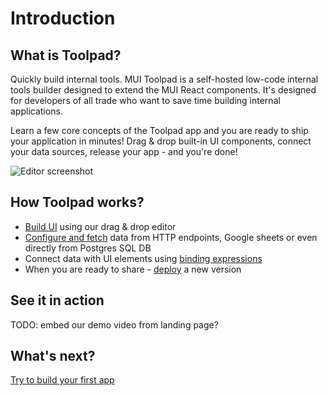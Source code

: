 # Introduction

## What is Toolpad?

<p class="description">
Quickly build internal tools. MUI Toolpad is a self-hosted low-code internal tools builder designed to extend the MUI React components. It's designed for developers of all trade who want to save time building internal applications.
</p>

Learn a few core concepts of the Toolpad app and you are ready to ship your application in minutes! Drag & drop built-in UI components, connect your data sources, release your app - and you're done!

![Editor screenshot](/static/toolpad/hero-screenshot.png)

## How Toolpad works?

- [Build UI](/toolpad/core-concepts/building-ui/) using our drag & drop editor
- [Configure and fetch](/toolpad/core-concepts/connecting-to-data-sources/) data from HTTP endpoints, Google sheets or even directly from Postgres SQL DB
- Connect data with UI elements using [binding expressions](/toolpad/core-concepts/data-binding/)
- When you are ready to share - [deploy](/toolpad/core-concepts/versioning-and-deploying/) a new version

## See it in action

TODO: embed our demo video from landing page?

## What's next?

[Try to build your first app](/toolpad/getting-started/quickstart/)
